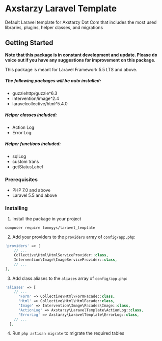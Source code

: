 # Axstarzy Laravel Template

Default Laravel template for Axstarzy Dot Com that includes the most used libraries, plugins, helper classes, and migrations

## Getting Started

**Note that this package is in constant development and update. Please do voice out if you have any suggestions for improvement on this package.**

This package is meant for Laravel Framework 5.5 LTS and above.

##### The following packages will be auto installed:
- guzzlehttp/guzzle^6.3
- intervention/image^2.4
- laravelcollective/html^5.4.0

##### Helper classes included:
- Action Log
- Error Log

##### Helper functions included:
- sqlLog
- custom trans
- getStatusLabel

### Prerequisites

- PHP 7.0 and above
- Laravel 5.5 and above

### Installing

1. Install the package in your project
```
composer require tommyys/laravel_template
```

2. Add your providers to the `providers` array of `config/app.php`:
```php
'providers' => [
    // ...
    Collective\Html\HtmlServiceProvider::class,
    Intervention\Image\ImageServiceProvider::class,
    // ...
],
```

3. Add class aliases to the `aliases` array of `config/app.php`:
```php
'aliases' => [
    // ...
      'Form' => Collective\Html\FormFacade::class,
      'Html' => Collective\Html\HtmlFacade::class,
      'Image' => Intervention\Image\Facades\Image::class,
      'ActionLog' => Axstarzy\LaravelTemplate\ActionLog::class,
      'ErrorLog' => Axstarzy\LaravelTemplate\ErrorLog::class,
    // ...
  ],
```

4. Run `php artisan migrate` to migrate the required tables